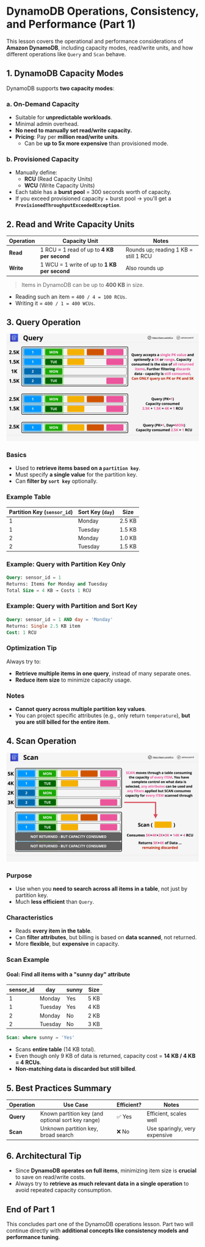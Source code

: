 # DynamoDB Operations, Consistency, and Performance (Part 1)

This lesson covers the operational and performance considerations of **Amazon DynamoDB**, including capacity modes, read/write units, and how different operations like `Query` and `Scan` behave.

## 1. DynamoDB Capacity Modes

DynamoDB supports **two capacity modes**:

### a. On-Demand Capacity

- Suitable for **unpredictable workloads**.
- Minimal admin overhead.
- **No need to manually set read/write capacity.**
- **Pricing**: Pay per **million read/write units**.
  - Can be **up to 5x more expensive** than provisioned mode.

### b. Provisioned Capacity

- Manually define:
  - **RCU** (Read Capacity Units)
  - **WCU** (Write Capacity Units)
- Each table has a **burst pool** = 300 seconds worth of capacity.
- If you exceed provisioned capacity + burst pool → you'll get a **`ProvisionedThroughputExceededException`**.

## 2. Read and Write Capacity Units

| Operation | Capacity Unit                                | Notes                                 |
| --------- | -------------------------------------------- | ------------------------------------- |
| **Read**  | 1 RCU = 1 read of up to **4 KB per second**  | Rounds up; reading 1 KB = still 1 RCU |
| **Write** | 1 WCU = 1 write of up to **1 KB per second** | Also rounds up                        |

> Items in DynamoDB can be up to **400 KB** in size.

- Reading such an item = `400 / 4 = 100 RCUs`.
- Writing it = `400 / 1 = 400 WCUs`.

## 3. Query Operation

![alt text](image-3.png)

### Basics

- Used to **retrieve items based on a `partition key`**.
- Must specify **a single value** for the partition key.
- Can **filter by `sort key`** optionally.

### Example Table

| Partition Key (`sensor_id`) | Sort Key (`day`) | Size   |
| --------------------------- | ---------------- | ------ |
| 1                           | Monday           | 2.5 KB |
| 1                           | Tuesday          | 1.5 KB |
| 2                           | Monday           | 1.0 KB |
| 2                           | Tuesday          | 1.5 KB |

### Example: Query with Partition Key Only

```sql
Query: sensor_id = 1
Returns: Items for Monday and Tuesday
Total Size = 4 KB → Costs 1 RCU
```

### Example: Query with Partition and Sort Key

```sql
Query: sensor_id = 1 AND day = 'Monday'
Returns: Single 2.5 KB item
Cost: 1 RCU
```

### Optimization Tip

Always try to:

- **Retrieve multiple items in one query**, instead of many separate ones.
- **Reduce item size** to minimize capacity usage.

### Notes

- **Cannot query across multiple partition key values**.
- You can project specific attributes (e.g., only return `temperature`), **but you are still billed for the entire item**.

## 4. Scan Operation

![alt text](image-4.png)

### Purpose

- Use when you **need to search across all items in a table**, not just by partition key.
- Much **less efficient** than `Query`.

### Characteristics

- Reads **every item in the table**.
- Can **filter attributes**, but billing is based on **data scanned**, not returned.
- More **flexible**, but **expensive** in capacity.

### Scan Example

#### Goal: Find all items with a "sunny day" attribute

| sensor_id | day     | sunny | Size |
| --------- | ------- | ----- | ---- |
| 1         | Monday  | Yes   | 5 KB |
| 1         | Tuesday | Yes   | 4 KB |
| 2         | Monday  | No    | 2 KB |
| 2         | Tuesday | No    | 3 KB |

```sql
Scan: where sunny = 'Yes'
```

- Scans **entire table** (14 KB total).
- Even though only 9 KB of data is returned, capacity cost = **14 KB / 4 KB = 4 RCUs**.
- **Non-matching data is discarded but still billed**.

## 5. Best Practices Summary

| Operation | Use Case                                          | Efficient? | Notes                         |
| --------- | ------------------------------------------------- | ---------- | ----------------------------- |
| **Query** | Known partition key (and optional sort key range) | ✅ Yes     | Efficient, scales well        |
| **Scan**  | Unknown partition key, broad search               | ❌ No      | Use sparingly, very expensive |

## 6. Architectural Tip

- Since **DynamoDB operates on full items**, minimizing item size is **crucial** to save on read/write costs.
- Always try to **retrieve as much relevant data in a single operation** to avoid repeated capacity consumption.

## End of Part 1

This concludes part one of the DynamoDB operations lesson. Part two will continue directly with **additional concepts like consistency models and performance tuning**.
